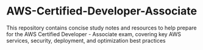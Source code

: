 # AWS-Certified-Developer-Associate
 This repository contains concise study notes and resources to help prepare for the AWS Certified Developer - Associate exam, covering key AWS services, security, deployment, and optimization best practices
